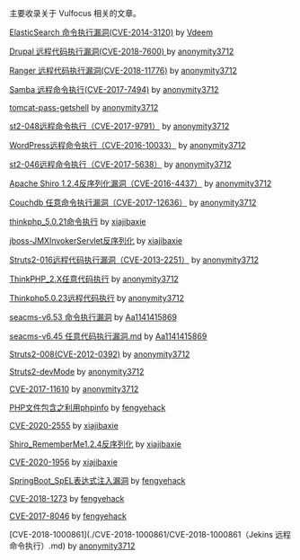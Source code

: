 主要收录关于 Vulfocus 相关的文章。



[ElasticSearch 命令执行漏洞(CVE-2014-3120)](./CVE-2014-3120/CVE-2014-3120.md) by [Vdeem](https://github.com/Vdeem)

[Drupal 远程代码执行漏洞(CVE-2018-7600) ](./CVE-2018-7600/CVE-2018-7600.md) by [anonymity3712](https://github.com/anonymity3712)

[Ranger 远程代码执行漏洞(CVE-2018-11776)](./CVE-2018-11776/CVE-2018-11776.md) by [anonymity3712](https://github.com/anonymity3712)

[Samba 远程命令执行(CVE-2017-7494)](./CVE-2017-7494/CVE-2017-7494.md) by [anonymity3712](https://github.com/anonymity3712)

[tomcat-pass-getshell](./tomcat-pass-getshell/tomcat-pass-getshell.md)  by [anonymity3712](https://github.com/anonymity3712)

[st2-048远程命令执行（CVE-2017-9791）](./CVE-2017-9791/CVE-2017-9791.md)  by [anonymity3712](https://github.com/anonymity3712)

[WordPress远程命令执行（CVE-2016-10033）](./CVE-2016-10033/CVE-2016-10033.md)  by [anonymity3712](https://github.com/anonymity3712)

[st2-046远程命令执行（CVE-2017-5638）](./CVE-2017-5638/CVE-2017-5638.md)  by [anonymity3712](https://github.com/anonymity3712)

[Apache Shiro 1.2.4反序列化漏洞（CVE-2016-4437）](./CVE-2016-4437/CVE-2016-4437.md)  by [anonymity3712](https://github.com/anonymity3712)

[Couchdb 任意命令执行漏洞（CVE-2017-12636）](./CVE-2017-12636/CVE-2017-12636.md)  by [anonymity3712](https://github.com/anonymity3712)

[thinkphp_5.0.21命令执行](./thinkphp_5.0.21命令执行/thinkphp_5命令执行.md)  by [xiajibaxie](https://github.com/xiajibaxie)

[jboss-JMXInvokerServlet反序列化](./jboss-JMXInvokerServlet反序列化/jboss-JMXInvokerServlet反序列化.md)  by [xiajibaxie](https://github.com/xiajibaxie)

[Struts2-016远程代码执行漏洞（CVE-2013-2251）](./CVE-2013-2251/struts2-016远程命令执行.md)  by [anonymity3712](https://github.com/Frivolous-scholar)

[ThinkPHP_2.X任意代码执行](./ThinkPHP_2.X任意代码执行/ThinkPHP2.X任意代码执行.md)  by [anonymity3712](https://github.com/Frivolous-scholar)

[Thinkphp5.0.23远程代码执行](./Thinkphp5.0.23远程代码执行/Thinkphp5.0.23远程代码执行.md)  by [anonymity3712](https://github.com/Frivolous-scholar)

[seacms-v6.53 命令执行漏洞](./seacms-v6.53%20命令执行漏洞/seacms-v6.53%20命令执行漏洞.md) by [Aa1141415869](https://github.com/Aa1141415869)

[seacms-v6.45 任意代码执行漏洞.md](./seacms-v6.45%20任意代码执行漏洞/seacms-v6.45%20任意代码执行漏洞.md) by [Aa1141415869](https://github.com/Aa1141415869)

[Struts2-008(CVE-2012-0392)](./CVE-2012-0392/Struts2-008(CVE-2012-0392).md)  by [anonymity3712](https://github.com/Frivolous-scholar)

[Struts2-devMode](./Struts2-devMode/Struts2-devMode.md)  by [anonymity3712](https://github.com/Frivolous-scholar)

[CVE-2017-11610](./CVE-2017-11610/CVE-2017-11610.md)  by [anonymity3712](https://github.com/Frivolous-scholar)

[PHP文件包含之利用phpinfo](./PHP文件包含之利用phpinfo/PHP文件包含漏洞之利用phpinfo.md)  by [fengyehack](https://github.com/fengyehack)

[CVE-2020-2555](./CVE-2020-2555/CVE-2020-2555.md)  by [xiajibaxie](https://github.com/xiajibaxie)

[Shiro_RememberMe1.2.4反序列化](./Shiro_RememberMe_1.2.4_反序列化/Shiro_RememberMe1.2.4反序列化.md)  by [xiajibaxie](https://github.com/xiajibaxie)

[CVE-2020-1956](./CVE-2020-1956/CVE-2020-1956.md)  by [xiajibaxie](https://github.com/xiajibaxie)

[SpringBoot_SpEL表达式注入漏洞](./SpringBoot_SpEL表达式注入漏洞/SpringBoot_SpEL表达式注入漏洞.md)  by [fengyehack](https://github.com/fengyehack)

[CVE-2018-1273](./CVE-2018-1273/CVE-2018-1273.md)  by [fengyehack](https://github.com/fengyehack)

[CVE-2017-8046](./CVE-2017-8046/CVE-2017-8046.md)  by [fengyehack](https://github.com/fengyehack)

[CVE-2018-1000861](./CVE-2018-1000861/CVE-2018-1000861（Jekins 远程命令执行）.md)  by [anonymity3712](https://github.com/Frivolous-scholar)

